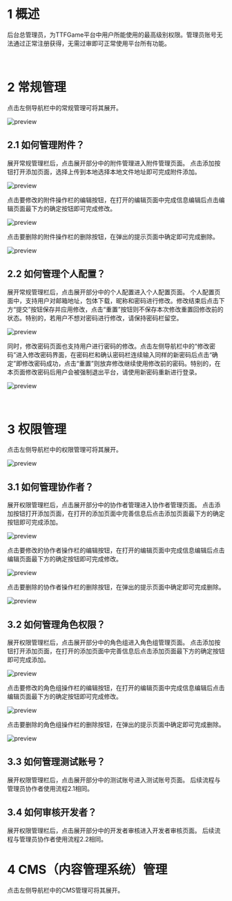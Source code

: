 # 1 概述

后台总管理员，为TTFGame平台中用户所能使用的最高级别权限。管理员账号无法通过正常注册获得，无需过审即可正常使用平台所有功能。

  <br />

# 2 常规管理

点击左侧导航栏中的常规管理可将其展开。

![preview](../img/ttfgame_admin_main_0020001.png)

## 2.1 如何管理附件？

展开常规管理栏后，点击展开部分中的附件管理进入附件管理页面。
点击添加按钮打开添加页面，选择上传到本地选择本地文件地址即可完成附件添加。

![preview](../img/ttfgame_admin_main_0020002.png)

点击要修改的附件操作栏的编辑按钮，在打开的编辑页面中完成信息编辑后点击编辑页面最下方的确定按钮即可完成修改。

![preview](../img/ttfgame_admin_main_0020003.png)

点击要删除的附件操作栏的删除按钮，在弹出的提示页面中确定即可完成删除。

![preview](../img/ttfgame_admin_main_0020004.png)

## 2.2 如何管理个人配置？

展开常规管理栏后，点击展开部分中的个人配置进入个人配置页面。
个人配置页面中，支持用户对邮箱地址，包体下载，昵称和密码进行修改。修改结束后点击下方“提交”按钮保存并应用修改，点击“重置”按钮则不保存本次修改重置回修改前的状态。特别的，若用户不想对密码进行修改，请保持密码栏留空。

![preview](../img/ttfgame_admin_main_0020005.png)

同时，修改密码页面也支持用户进行密码的修改。点击左侧导航栏中的“修改密码”进入修改密码界面，在密码栏和确认密码栏连续输入同样的新密码后点击“确定”即修改密码成功，点击“重置”则放弃修改继续使用修改前的密码。特别的，在本页面修改密码后用户会被强制退出平台，请使用新密码重新进行登录。

![preview](../img/ttfgame_admin_main_0020006.png)

  <br />

# 3 权限管理

点击左侧导航栏中的权限管理可将其展开。

![preview](../img/ttfgame_admin_main_0030001.png)

## 3.1 如何管理协作者？

展开权限管理栏后，点击展开部分中的协作者管理进入协作者管理页面。
点击添加按钮打开添加页面，在打开的添加页面中完善信息后点击添加页面最下方的确定按钮即可完成添加。

![preview](../img/ttfgame_admin_main_0030002.png)

点击要修改的协作者操作栏的编辑按钮，在打开的编辑页面中完成信息编辑后点击编辑页面最下方的确定按钮即可完成修改。

![preview](../img/ttfgame_admin_main_0030003.png)

点击要删除的协作者操作栏的删除按钮，在弹出的提示页面中确定即可完成删除。

![preview](../img/ttfgame_admin_main_0030004.png)

## 3.2 如何管理角色权限？

展开权限管理栏后，点击展开部分中的角色组进入角色组管理页面。
点击添加按钮打开添加页面，在打开的添加页面中完善信息后点击添加页面最下方的确定按钮即可完成添加。

![preview](../img/ttfgame_admin_main_0030005.png)

点击要修改的角色组操作栏的编辑按钮，在打开的编辑页面中完成信息编辑后点击编辑页面最下方的确定按钮即可完成修改。

![preview](../img/ttfgame_admin_main_0030006.png)

点击要删除的角色组操作栏的删除按钮，在弹出的提示页面中确定即可完成删除。

![preview](../img/ttfgame_admin_main_0030007.png)

## 3.3 如何管理测试账号？

展开权限管理栏后，点击展开部分中的测试账号进入测试账号页面。
后续流程与管理员协作者使用流程2.1相同。

## 3.4 如何审核开发者？

展开权限管理栏后，点击展开部分中的开发者审核进入开发者审核页面。
后续流程与管理员协作者使用流程2.2相同。

# 4 CMS（内容管理系统）管理

点击左侧导航栏中的CMS管理可将其展开。



